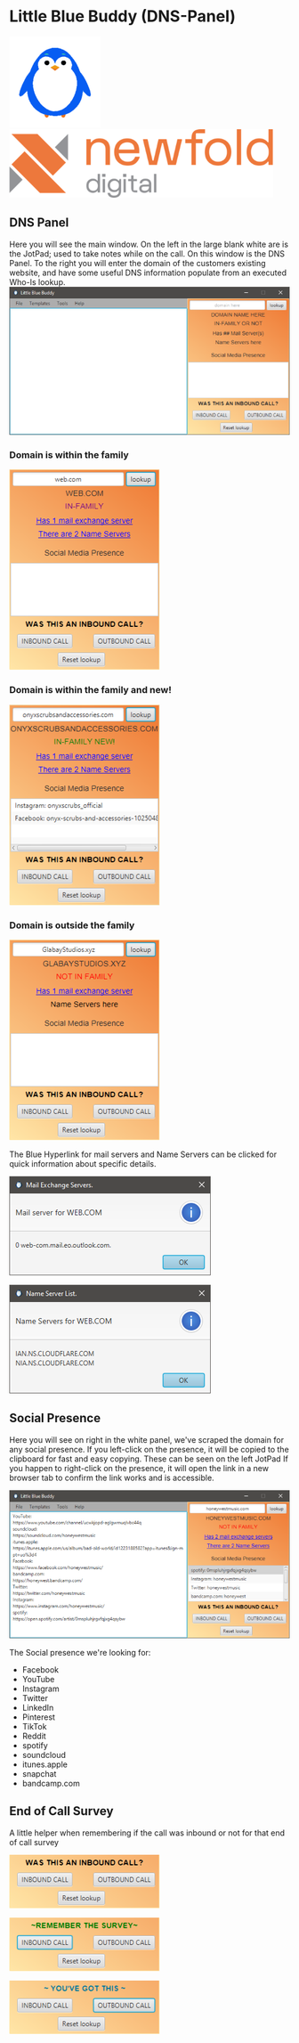 # Little Blue Buddy (DNS-Panel)

<img height="164" src="images/lilblu-large.png" alt="Little Blue Buddy" width="164"/><img alt="Newfold Digital" height="123" src="images/newfold-asset-logo.png" width="474"/>


## DNS Panel
Here you will see the main window. On the left in the large blank white are is the JotPad; used to take notes while on the call.
On this window is the DNS Panel. To the right you will enter the domain of the customers existing website, and have some useful DNS information populate from an executed Who-Is lookup.
![Main-panel](images/dns/DNS-Main.png)

### Domain is within the family
![Main-panel-In-Family](images/dns/DNS-Panel-if.png)

### Domain is within the family and new!
![Main-panel-In-Family-New](images/dns/DNS-Panel-ifn.png)

### Domain is outside the family
![Main-panel-Not-In-Family](images/dns/DNS-Panel-nif.png)

The Blue Hyperlink for mail servers and Name Servers can be clicked for quick information about specific details.

![Mail-Exchange](images/dns/mail-exchange-servers.png)

![Name-Server](images/dns/name-server-list.png)


## Social Presence
Here you will see on right in the white panel, we've scraped the domain for any social presence.
If you left-click on the presence, it will be copied to the clipboard for fast and easy copying. These can be seen on the left JotPad
If you happen to right-click on the presence, it will open the link in a new browser tab to confirm the link works and is accessible.

![Social-Presence](images/dns/Scorial-Pressence.png)

The Social presence we're looking for:
- Facebook
- YouTube
- Instagram
- Twitter
- LinkedIn
- Pinterest
- TikTok
- Reddit
- spotify
- soundcloud
- itunes.apple
- snapchat
- bandcamp.com

## End of Call Survey
A little helper when remembering if the call was inbound or not for that end of call survey

![Default](images/dns/survey-opt.png)

![Inbound](images/dns/survey-opt-inbound.png)

![Outbound](images/dns/survey-opt-outbound.png)
